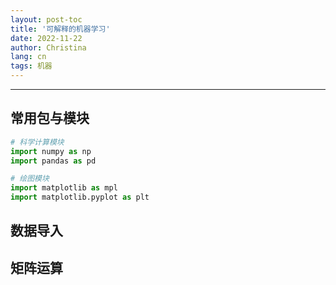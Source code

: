 ```yaml
---
layout: post-toc
title: '可解释的机器学习'
date: 2022-11-22
author: Christina
lang: cn
tags: 机器
---
```


---

## 常用包与模块

```python
# 科学计算模块
import numpy as np
import pandas as pd

# 绘图模块
import matplotlib as mpl
import matplotlib.pyplot as plt
```

## 数据导入

## 矩阵运算

